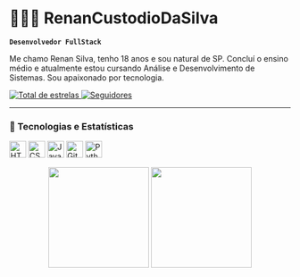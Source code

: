 # 👨🏻‍💻 RenanCustodioDaSilva

**`Desenvolvedor FullStack`**

Me chamo Renan Silva, tenho 18 anos e sou natural de SP. Concluí o ensino médio e atualmente estou cursando Análise e Desenvolvimento de Sistemas. Sou apaixonado por tecnologia.

<a href="https://github.com/RenanCustodioDaSilva?tab=repositories&sort=stargazers">
  <img alt="Total de estrelas" title="Total de estrelas GitHub" src="https://custom-icon-badges.demolab.com/github/stars/RenanCustodioDaSilva?color=55960c&style=for-the-badge&labelColor=488207&logo=star&label=estrelas"/>
</a>
<a href="https://github.com/RenanCustodioDaSilva?tab=followers">
  <img alt="Seguidores" title="Me siga no GitHub" src="https://custom-icon-badges.demolab.com/github/followers/RenanCustodioDaSilva?color=236ad3&labelColor=1155ba&style=for-the-badge&logo=github&label=Seguidores&logoColor=white"/>
</a>

---

### 🚀 Tecnologias e Estatísticas

<!-- Linguagens e tecnologias -->
<p align="left">
  <img title="HTML" alt="HTML" height="30" src="https://cdn.jsdelivr.net/gh/devicons/devicon@latest/icons/html5/html5-original.svg"/>
  <img title="CSS" alt="CSS" height="30" src="https://cdn.jsdelivr.net/gh/devicons/devicon@latest/icons/css3/css3-original.svg"/>
  <img title="JavaScript" alt="JavaScript" height="30" src="https://cdn.jsdelivr.net/gh/devicons/devicon@latest/icons/javascript/javascript-original.svg"/>
  <img title="Git" alt="Git" height="30" src="https://cdn.jsdelivr.net/gh/devicons/devicon@latest/icons/git/git-original.svg"/>
  <img title="Python" alt="Python" height="30" src="https://cdn.jsdelivr.net/gh/devicons/devicon@latest/icons/python/python-original.svg"/>
</p>

<!-- Estatísticas lado a lado -->
<div align="center">
  <img height="180em" src="https://github-readme-stats.vercel.app/api?username=RenanCustodioDaSilva&show_icons=true&theme=tokyonight&include_all_commits=true&locale=pt-br"/>
  <img height="180em" src="https://github-readme-stats.vercel.app/api/top-langs/?username=RenanCustodioDaSilva&theme=tokyonight&layout=compact&custom_title=Tecnologias&langs_count=9"/>
</div>

